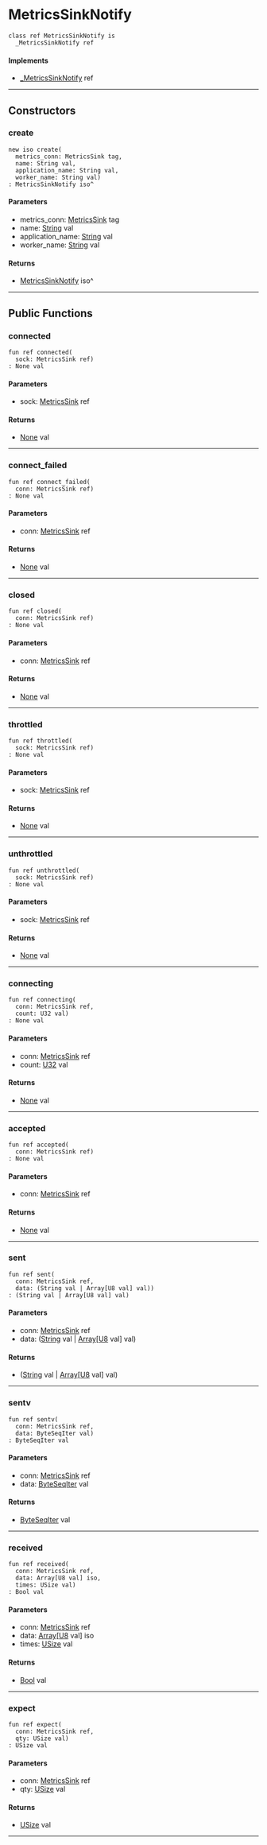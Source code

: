 # MetricsSinkNotify

```pony
class ref MetricsSinkNotify is
  _MetricsSinkNotify ref
```

#### Implements

* [_MetricsSinkNotify](wallaroo-core-metrics-_MetricsSinkNotify) ref

---

## Constructors

### create

```pony
new iso create(
  metrics_conn: MetricsSink tag,
  name: String val,
  application_name: String val,
  worker_name: String val)
: MetricsSinkNotify iso^
```
#### Parameters

*   metrics_conn: [MetricsSink](wallaroo-core-metrics-MetricsSink) tag
*   name: [String](builtin-String) val
*   application_name: [String](builtin-String) val
*   worker_name: [String](builtin-String) val

#### Returns

* [MetricsSinkNotify](wallaroo-core-metrics-MetricsSinkNotify) iso^

---

## Public Functions

### connected

```pony
fun ref connected(
  sock: MetricsSink ref)
: None val
```
#### Parameters

*   sock: [MetricsSink](wallaroo-core-metrics-MetricsSink) ref

#### Returns

* [None](builtin-None) val

---

### connect_failed

```pony
fun ref connect_failed(
  conn: MetricsSink ref)
: None val
```
#### Parameters

*   conn: [MetricsSink](wallaroo-core-metrics-MetricsSink) ref

#### Returns

* [None](builtin-None) val

---

### closed

```pony
fun ref closed(
  conn: MetricsSink ref)
: None val
```
#### Parameters

*   conn: [MetricsSink](wallaroo-core-metrics-MetricsSink) ref

#### Returns

* [None](builtin-None) val

---

### throttled

```pony
fun ref throttled(
  sock: MetricsSink ref)
: None val
```
#### Parameters

*   sock: [MetricsSink](wallaroo-core-metrics-MetricsSink) ref

#### Returns

* [None](builtin-None) val

---

### unthrottled

```pony
fun ref unthrottled(
  sock: MetricsSink ref)
: None val
```
#### Parameters

*   sock: [MetricsSink](wallaroo-core-metrics-MetricsSink) ref

#### Returns

* [None](builtin-None) val

---

### connecting

```pony
fun ref connecting(
  conn: MetricsSink ref,
  count: U32 val)
: None val
```
#### Parameters

*   conn: [MetricsSink](wallaroo-core-metrics-MetricsSink) ref
*   count: [U32](builtin-U32) val

#### Returns

* [None](builtin-None) val

---

### accepted

```pony
fun ref accepted(
  conn: MetricsSink ref)
: None val
```
#### Parameters

*   conn: [MetricsSink](wallaroo-core-metrics-MetricsSink) ref

#### Returns

* [None](builtin-None) val

---

### sent

```pony
fun ref sent(
  conn: MetricsSink ref,
  data: (String val | Array[U8 val] val))
: (String val | Array[U8 val] val)
```
#### Parameters

*   conn: [MetricsSink](wallaroo-core-metrics-MetricsSink) ref
*   data: ([String](builtin-String) val | [Array](builtin-Array)\[[U8](builtin-U8) val\] val)

#### Returns

* ([String](builtin-String) val | [Array](builtin-Array)\[[U8](builtin-U8) val\] val)

---

### sentv

```pony
fun ref sentv(
  conn: MetricsSink ref,
  data: ByteSeqIter val)
: ByteSeqIter val
```
#### Parameters

*   conn: [MetricsSink](wallaroo-core-metrics-MetricsSink) ref
*   data: [ByteSeqIter](builtin-ByteSeqIter) val

#### Returns

* [ByteSeqIter](builtin-ByteSeqIter) val

---

### received

```pony
fun ref received(
  conn: MetricsSink ref,
  data: Array[U8 val] iso,
  times: USize val)
: Bool val
```
#### Parameters

*   conn: [MetricsSink](wallaroo-core-metrics-MetricsSink) ref
*   data: [Array](builtin-Array)\[[U8](builtin-U8) val\] iso
*   times: [USize](builtin-USize) val

#### Returns

* [Bool](builtin-Bool) val

---

### expect

```pony
fun ref expect(
  conn: MetricsSink ref,
  qty: USize val)
: USize val
```
#### Parameters

*   conn: [MetricsSink](wallaroo-core-metrics-MetricsSink) ref
*   qty: [USize](builtin-USize) val

#### Returns

* [USize](builtin-USize) val

---

